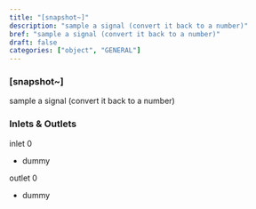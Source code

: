 ```yaml
---
title: "[snapshot~]"
description: "sample a signal (convert it back to a number)"
bref: "sample a signal (convert it back to a number)"
draft: false
categories: ["object", "GENERAL"]
---
```


### [snapshot~]

sample a signal (convert it back to a number)

### Inlets & Outlets

inlet 0

 - dummy

outlet 0

 - dummy
 
